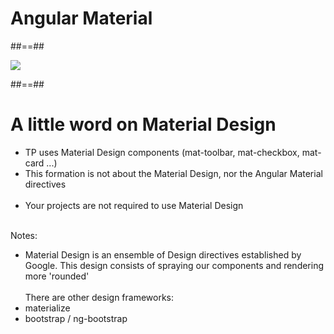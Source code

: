 <!-- .slide: class="transition-bg-grey-1 underline" -->

# Angular Material

##==##

<!-- .slide: class="full-center" -->

![](assets/images/school/basics/angular_material.png)

##==##

<!-- .slide -->

# A little word on Material Design <br>

-   TP uses Material Design components (mat-toolbar, mat-checkbox, mat-card ...)
-   This formation is not about the Material Design, nor the Angular Material directives <br> <br>
-   Your projects are not required to use Material Design <br> <br>

<!-- .element: class="big-code" -->

Notes:

-   Material Design is an ensemble of Design directives established by Google. This design consists of spraying our components and rendering more 'rounded'<br> <br>
    There are other design frameworks:
-   materialize
-   bootstrap / ng-bootstrap

